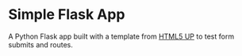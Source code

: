 # Simple Flask App

A Python Flask app built with a template from [HTML5 UP](html5up.net) to test form submits and routes.
